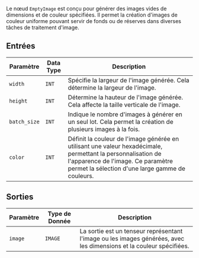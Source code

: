 Le nœud `EmptyImage` est conçu pour générer des images vides de dimensions et de couleur spécifiées. Il permet la création d'images de couleur uniforme pouvant servir de fonds ou de réserves dans diverses tâches de traitement d'image.

## Entrées

| Paramètre   | Data Type | Description |
|-------------|-------------|-------------|
| `width`     | `INT`       | Spécifie la largeur de l'image générée. Cela détermine la largeur de l'image. |
| `height`    | `INT`       | Détermine la hauteur de l'image générée. Cela affecte la taille verticale de l'image. |
| `batch_size`| `INT`       | Indique le nombre d'images à générer en un seul lot. Cela permet la création de plusieurs images à la fois. |
| `color`     | `INT`       | Définit la couleur de l'image générée en utilisant une valeur hexadécimale, permettant la personnalisation de l'apparence de l'image. Ce paramètre permet la sélection d'une large gamme de couleurs. |

## Sorties

| Paramètre | Type de Donnée | Description |
|-----------|-------------|-------------|
| `image`   | `IMAGE`     | La sortie est un tenseur représentant l'image ou les images générées, avec les dimensions et la couleur spécifiées. |
